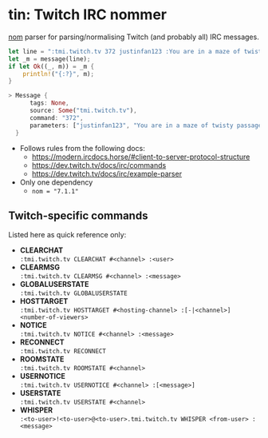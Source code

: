 # tin: Twitch IRC nommer

[nom](https://github.com/Geal/nom) parser for parsing/normalising Twitch (and probably all) IRC messages.

```rust
let line = ":tmi.twitch.tv 372 justinfan123 :You are in a maze of twisty passages, all alike.\r\n";
let _m = message(line);
if let Ok((_, m)) = _m {
    println!("{:?}", m);
}

> Message {
      tags: None,
      source: Some("tmi.twitch.tv"),
      command: "372",
      parameters: ["justinfan123", "You are in a maze of twisty passages, all alike."]
  }
```

- Follows rules from the following docs:
  - https://modern.ircdocs.horse/#client-to-server-protocol-structure
  - https://dev.twitch.tv/docs/irc/commands
  - https://dev.twitch.tv/docs/irc/example-parser
- Only one dependency
  - `nom = "7.1.1"`

## Twitch-specific commands

Listed here as quick reference only:
- **CLEARCHAT**  
`:tmi.twitch.tv CLEARCHAT #<channel> :<user>`
- **CLEARMSG**  
`:tmi.twitch.tv CLEARMSG #<channel> :<message>`
- **GLOBALUSERSTATE**  
`:tmi.twitch.tv GLOBALUSERSTATE`
- **HOSTTARGET**  
`:tmi.twitch.tv HOSTTARGET #<hosting-channel> :[-|<channel>] <number-of-viewers>`
- **NOTICE**  
`:tmi.twitch.tv NOTICE #<channel> :<message>`
- **RECONNECT**  
`:tmi.twitch.tv RECONNECT`
- **ROOMSTATE**  
`:tmi.twitch.tv ROOMSTATE #<channel>`
- **USERNOTICE**  
`:tmi.twitch.tv USERNOTICE #<channel> :[<message>]`
- **USERSTATE**  
`:tmi.twitch.tv USERSTATE #<channel>`
- **WHISPER**  
`:<to-user>!<to-user>@<to-user>.tmi.twitch.tv WHISPER <from-user> :<message>`